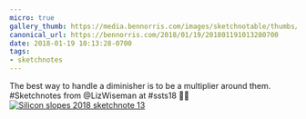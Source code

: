 ```yaml
---
micro: true
gallery_thumb: https://media.bennorris.com/images/sketchnotable/thumbs/silicon-slopes-2018-sketchnote-13.jpg
canonical_url: https://bennorris.com/2018/01/19/201801191013280700
date: 2018-01-19 10:13:28-0700
tags:
- sketchnotes
---
```


The best way to handle a diminisher is to be a multiplier around them. #Sketchnotes from @LizWiseman at #ssts18 ✍🏼 [![Silicon slopes 2018 sketchnote 13](https://media.bennorris.com/images/sketchnotable/silicon-slopes-2018/silicon-slopes-2018-sketchnote-13.jpg)](https://media.bennorris.com/images/sketchnotable/silicon-slopes-2018/silicon-slopes-2018-sketchnote-13.jpg)